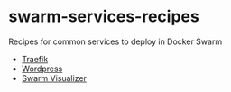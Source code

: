 # swarm-services-recipes
Recipes for common services to deploy in Docker Swarm

- [Traefik](traefik.md)
- [Wordpress](wordpress.md)
- [Swarm Visualizer](visualizer.md)
